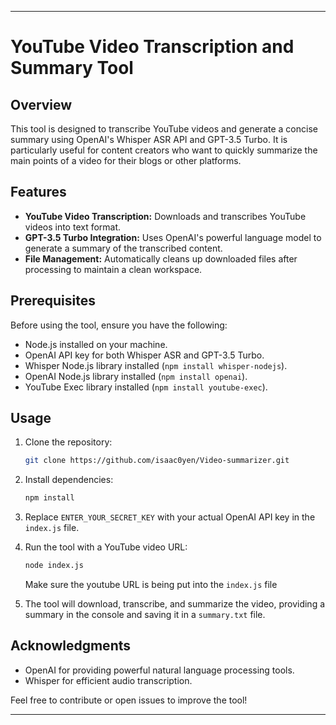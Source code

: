 ---

# YouTube Video Transcription and Summary Tool

## Overview

This tool is designed to transcribe YouTube videos and generate a concise summary using OpenAI's Whisper ASR API and GPT-3.5 Turbo. It is particularly useful for content creators who want to quickly summarize the main points of a video for their blogs or other platforms.

## Features

- **YouTube Video Transcription:** Downloads and transcribes YouTube videos into text format.
- **GPT-3.5 Turbo Integration:** Uses OpenAI's powerful language model to generate a summary of the transcribed content.
- **File Management:** Automatically cleans up downloaded files after processing to maintain a clean workspace.

## Prerequisites

Before using the tool, ensure you have the following:

- Node.js installed on your machine.
- OpenAI API key for both Whisper ASR and GPT-3.5 Turbo.
- Whisper Node.js library installed (`npm install whisper-nodejs`).
- OpenAI Node.js library installed (`npm install openai`).
- YouTube Exec library installed (`npm install youtube-exec`).

## Usage

1. Clone the repository:

   ```bash
   git clone https://github.com/isaac0yen/Video-summarizer.git
   ```

2. Install dependencies:

   ```bash
   npm install
   ```

3. Replace `ENTER_YOUR_SECRET_KEY` with your actual OpenAI API key in the `index.js` file.

4. Run the tool with a YouTube video URL:

   ```bash
   node index.js
   ```

   Make sure the youtube URL is being put into the `index.js` file

5. The tool will download, transcribe, and summarize the video, providing a summary in the console and saving it in a `summary.txt` file.

## Acknowledgments

- OpenAI for providing powerful natural language processing tools.
- Whisper for efficient audio transcription.

Feel free to contribute or open issues to improve the tool!

---